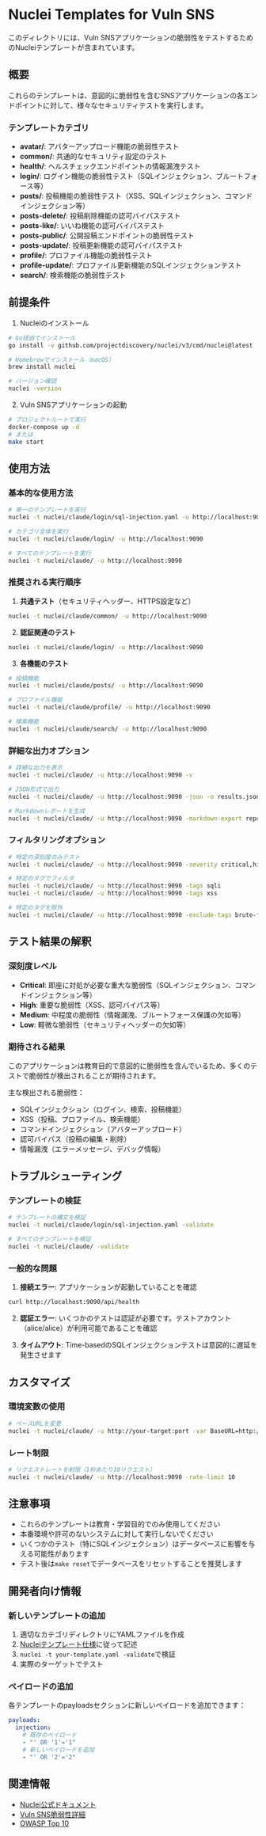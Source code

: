 # Nuclei Templates for Vuln SNS

このディレクトリには、Vuln SNSアプリケーションの脆弱性をテストするためのNucleiテンプレートが含まれています。

## 概要

これらのテンプレートは、意図的に脆弱性を含むSNSアプリケーションの各エンドポイントに対して、様々なセキュリティテストを実行します。

### テンプレートカテゴリ

- **avatar/**: アバターアップロード機能の脆弱性テスト
- **common/**: 共通的なセキュリティ設定のテスト
- **health/**: ヘルスチェックエンドポイントの情報漏洩テスト
- **login/**: ログイン機能の脆弱性テスト（SQLインジェクション、ブルートフォース等）
- **posts/**: 投稿機能の脆弱性テスト（XSS、SQLインジェクション、コマンドインジェクション等）
- **posts-delete/**: 投稿削除機能の認可バイパステスト
- **posts-like/**: いいね機能の認可バイパステスト
- **posts-public/**: 公開投稿エンドポイントの脆弱性テスト
- **posts-update/**: 投稿更新機能の認可バイパステスト
- **profile/**: プロファイル機能の脆弱性テスト
- **profile-update/**: プロファイル更新機能のSQLインジェクションテスト
- **search/**: 検索機能の脆弱性テスト

## 前提条件

1. Nucleiのインストール
```bash
# Go経由でインストール
go install -v github.com/projectdiscovery/nuclei/v3/cmd/nuclei@latest

# Homebrewでインストール（macOS）
brew install nuclei

# バージョン確認
nuclei -version
```

2. Vuln SNSアプリケーションの起動
```bash
# プロジェクトルートで実行
docker-compose up -d
# または
make start
```

## 使用方法

### 基本的な使用方法

```bash
# 単一のテンプレートを実行
nuclei -t nuclei/claude/login/sql-injection.yaml -u http://localhost:9090

# カテゴリ全体を実行
nuclei -t nuclei/claude/login/ -u http://localhost:9090

# すべてのテンプレートを実行
nuclei -t nuclei/claude/ -u http://localhost:9090
```

### 推奨される実行順序

1. **共通テスト**（セキュリティヘッダー、HTTPS設定など）
```bash
nuclei -t nuclei/claude/common/ -u http://localhost:9090
```

2. **認証関連のテスト**
```bash
nuclei -t nuclei/claude/login/ -u http://localhost:9090
```

3. **各機能のテスト**
```bash
# 投稿機能
nuclei -t nuclei/claude/posts/ -u http://localhost:9090

# プロファイル機能
nuclei -t nuclei/claude/profile/ -u http://localhost:9090

# 検索機能
nuclei -t nuclei/claude/search/ -u http://localhost:9090
```

### 詳細な出力オプション

```bash
# 詳細な出力を表示
nuclei -t nuclei/claude/ -u http://localhost:9090 -v

# JSON形式で出力
nuclei -t nuclei/claude/ -u http://localhost:9090 -json -o results.json

# Markdownレポートを生成
nuclei -t nuclei/claude/ -u http://localhost:9090 -markdown-export report/
```

### フィルタリングオプション

```bash
# 特定の深刻度のみテスト
nuclei -t nuclei/claude/ -u http://localhost:9090 -severity critical,high

# 特定のタグでフィルタ
nuclei -t nuclei/claude/ -u http://localhost:9090 -tags sqli
nuclei -t nuclei/claude/ -u http://localhost:9090 -tags xss

# 特定のタグを除外
nuclei -t nuclei/claude/ -u http://localhost:9090 -exclude-tags brute-force
```

## テスト結果の解釈

### 深刻度レベル

- **Critical**: 即座に対処が必要な重大な脆弱性（SQLインジェクション、コマンドインジェクション等）
- **High**: 重要な脆弱性（XSS、認可バイパス等）
- **Medium**: 中程度の脆弱性（情報漏洩、ブルートフォース保護の欠如等）
- **Low**: 軽微な脆弱性（セキュリティヘッダーの欠如等）

### 期待される結果

このアプリケーションは教育目的で意図的に脆弱性を含んでいるため、多くのテストで脆弱性が検出されることが期待されます。

主な検出される脆弱性：
- SQLインジェクション（ログイン、検索、投稿機能）
- XSS（投稿、プロファイル、検索機能）
- コマンドインジェクション（アバターアップロード）
- 認可バイパス（投稿の編集・削除）
- 情報漏洩（エラーメッセージ、デバッグ情報）

## トラブルシューティング

### テンプレートの検証

```bash
# テンプレートの構文を検証
nuclei -t nuclei/claude/login/sql-injection.yaml -validate

# すべてのテンプレートを検証
nuclei -t nuclei/claude/ -validate
```

### 一般的な問題

1. **接続エラー**: アプリケーションが起動していることを確認
```bash
curl http://localhost:9090/api/health
```

2. **認証エラー**: いくつかのテストは認証が必要です。テストアカウント（alice/alice）が利用可能であることを確認

3. **タイムアウト**: Time-basedのSQLインジェクションテストは意図的に遅延を発生させます

## カスタマイズ

### 環境変数の使用

```bash
# ベースURLを変更
nuclei -t nuclei/claude/ -u http://your-target:port -var BaseURL=http://your-target:port
```

### レート制限

```bash
# リクエストレートを制限（1秒あたり10リクエスト）
nuclei -t nuclei/claude/ -u http://localhost:9090 -rate-limit 10
```

## 注意事項

- これらのテンプレートは教育・学習目的でのみ使用してください
- 本番環境や許可のないシステムに対して実行しないでください
- いくつかのテスト（特にSQLインジェクション）はデータベースに影響を与える可能性があります
- テスト後は`make reset`でデータベースをリセットすることを推奨します

## 開発者向け情報

### 新しいテンプレートの追加

1. 適切なカテゴリディレクトリにYAMLファイルを作成
2. [Nucleiテンプレート仕様](https://nuclei.projectdiscovery.io/templating-guide/)に従って記述
3. `nuclei -t your-template.yaml -validate`で検証
4. 実際のターゲットでテスト

### ペイロードの追加

各テンプレートのpayloadsセクションに新しいペイロードを追加できます：

```yaml
payloads:
  injection:
    # 既存のペイロード
    - "' OR '1'='1"
    # 新しいペイロードを追加
    - "' OR '2'='2"
```

## 関連情報

- [Nuclei公式ドキュメント](https://nuclei.projectdiscovery.io/)
- [Vuln SNS脆弱性詳細](../../docs/vulnerabilities.md)
- [OWASP Top 10](https://owasp.org/www-project-top-ten/)
